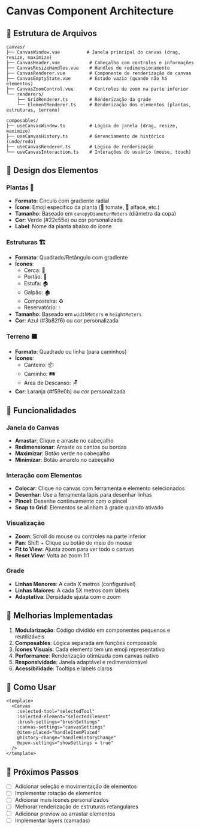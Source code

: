 # Canvas Component Architecture

## 📁 Estrutura de Arquivos

```
canvas/
├── CanvasWindow.vue          # Janela principal do canvas (drag, resize, maximize)
├── CanvasHeader.vue           # Cabeçalho com controles e informações
├── CanvasResizeHandles.vue    # Handles de redimensionamento
├── CanvasRenderer.vue         # Componente de renderização do canvas
├── CanvasEmptyState.vue       # Estado vazio (quando não há elementos)
├── CanvasZoomControl.vue      # Controles de zoom na parte inferior
└── renderers/
    ├── GridRenderer.ts        # Renderização da grade
    └── ElementRenderer.ts     # Renderização dos elementos (plantas, estruturas, terreno)

composables/
├── useCanvasWindow.ts         # Lógica de janela (drag, resize, maximize)
├── useCanvasHistory.ts        # Gerenciamento de histórico (undo/redo)
├── useCanvasRenderer.ts       # Lógica de renderização
└── useCanvasInteraction.ts    # Interações do usuário (mouse, touch)
```

## 🎨 Design dos Elementos

### Plantas 🌱

- **Formato**: Círculo com gradiente radial
- **Ícone**: Emoji específico da planta (🍅 tomate, 🥬 alface, etc.)
- **Tamanho**: Baseado em `canopyDiameterMeters` (diâmetro da copa)
- **Cor**: Verde (#22c55e) ou cor personalizada
- **Label**: Nome da planta abaixo do ícone

### Estruturas 🏗️

- **Formato**: Quadrado/Retângulo com gradiente
- **Ícones**:
  - Cerca: 🚧
  - Portão: 🚪
  - Estufa: 🏠
  - Galpão: 🏚️
  - Composteira: ♻️
  - Reservatório: 💧
- **Tamanho**: Baseado em `widthMeters` e `heightMeters`
- **Cor**: Azul (#3b82f6) ou cor personalizada

### Terreno 🟫

- **Formato**: Quadrado ou linha (para caminhos)
- **Ícones**:
  - Canteiro: 📦
  - Caminho: 🛤️
  - Área de Descanso: 🪑
- **Cor**: Laranja (#f59e0b) ou cor personalizada

## 🔧 Funcionalidades

### Janela do Canvas

- **Arrastar**: Clique e arraste no cabeçalho
- **Redimensionar**: Arraste os cantos ou bordas
- **Maximizar**: Botão verde no cabeçalho
- **Minimizar**: Botão amarelo no cabeçalho

### Interação com Elementos

- **Colocar**: Clique no canvas com ferramenta e elemento selecionados
- **Desenhar**: Use a ferramenta lápis para desenhar linhas
- **Pincel**: Desenhe continuamente com o pincel
- **Snap to Grid**: Elementos se alinham à grade quando ativado

### Visualização

- **Zoom**: Scroll do mouse ou controles na parte inferior
- **Pan**: Shift + Clique ou botão do meio do mouse
- **Fit to View**: Ajusta zoom para ver todo o canvas
- **Reset View**: Volta ao zoom 1:1

### Grade

- **Linhas Menores**: A cada X metros (configurável)
- **Linhas Maiores**: A cada 5X metros com labels
- **Adaptativa**: Densidade ajusta com o zoom

## 🎯 Melhorias Implementadas

1. **Modularização**: Código dividido em componentes pequenos e reutilizáveis
2. **Composables**: Lógica separada em funções composable
3. **Ícones Visuais**: Cada elemento tem um emoji representativo
4. **Performance**: Renderização otimizada com canvas nativo
5. **Responsividade**: Janela adaptável e redimensionável
6. **Acessibilidade**: Tooltips e labels claros

## 🚀 Como Usar

```vue
<template>
  <Canvas
    :selected-tool="selectedTool"
    :selected-element="selectedElement"
    :brush-settings="brushSettings"
    :canvas-settings="canvasSettings"
    @item-placed="handleItemPlaced"
    @history-change="handleHistoryChange"
    @open-settings="showSettings = true"
  />
</template>
```

## 📝 Próximos Passos

- [ ] Adicionar seleção e movimentação de elementos
- [ ] Implementar rotação de elementos
- [ ] Adicionar mais ícones personalizados
- [ ] Melhorar renderização de estruturas retangulares
- [ ] Adicionar preview ao arrastar elementos
- [ ] Implementar layers (camadas)
